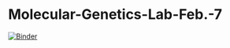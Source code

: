 # Molecular-Genetics-Lab-Feb.-7

[![Binder](https://mybinder.org/badge_logo.svg)](https://mybinder.org/v2/gh/amjuniewicz/Molecular-Genetics-Lab-Feb.-7/HEAD)
